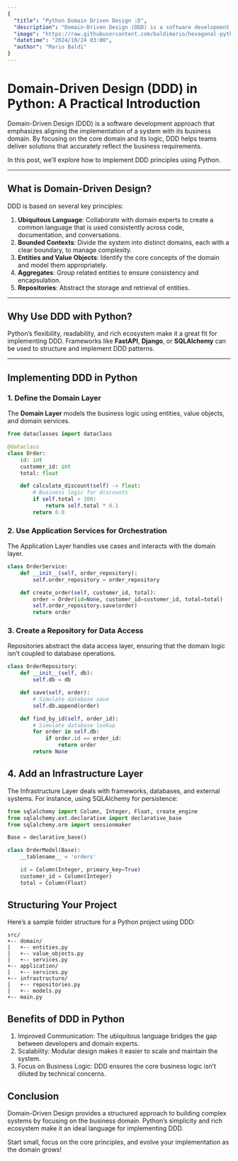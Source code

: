```yaml
---
{
  "title": "Python Domain Driven Design :D",
  "description": "Domain-Driven Design (DDD) is a software development approach that emphasizes aligning the implementation of a system with its business domain. By focusing on the core domain and its logic, DDD helps teams deliver solutions that accurately reflect the business requirements.",
  "image": "https://raw.githubusercontent.com/baldimario/hexagonal-python/refs/heads/develop/logo.png",
  "datetime": "2024/10/24 03:00",
  "author": "Mario Baldi"
}
---
```


# Domain-Driven Design (DDD) in Python: A Practical Introduction

Domain-Driven Design (DDD) is a software development approach that emphasizes aligning the implementation of a system with its business domain. By focusing on the core domain and its logic, DDD helps teams deliver solutions that accurately reflect the business requirements.

In this post, we’ll explore how to implement DDD principles using Python.

---

## What is Domain-Driven Design?

DDD is based on several key principles:

1. **Ubiquitous Language**: Collaborate with domain experts to create a common language that is used consistently across code, documentation, and conversations.
2. **Bounded Contexts**: Divide the system into distinct domains, each with a clear boundary, to manage complexity.
3. **Entities and Value Objects**: Identify the core concepts of the domain and model them appropriately.
4. **Aggregates**: Group related entities to ensure consistency and encapsulation.
5. **Repositories**: Abstract the storage and retrieval of entities.

---

## Why Use DDD with Python?

Python’s flexibility, readability, and rich ecosystem make it a great fit for implementing DDD. Frameworks like **FastAPI**, **Django**, or **SQLAlchemy** can be used to structure and implement DDD patterns.

---

## Implementing DDD in Python  

### 1. Define the Domain Layer  

The **Domain Layer** models the business logic using entities, value objects, and domain services.  

```python
from dataclasses import dataclass

@dataclass
class Order:
    id: int
    customer_id: int
    total: float

    def calculate_discount(self) -> float:
        # Business logic for discounts
        if self.total > 100:
            return self.total * 0.1
        return 0.0
```
### 2. Use Application Services for Orchestration

The Application Layer handles use cases and interacts with the domain layer.

```python
class OrderService:
    def __init__(self, order_repository):
        self.order_repository = order_repository

    def create_order(self, customer_id, total):
        order = Order(id=None, customer_id=customer_id, total=total)
        self.order_repository.save(order)
        return order
```

### 3. Create a Repository for Data Access

Repositories abstract the data access layer, ensuring that the domain logic isn’t coupled to database operations.

```python
class OrderRepository:
    def __init__(self, db):
        self.db = db

    def save(self, order):
        # Simulate database save
        self.db.append(order)

    def find_by_id(self, order_id):
        # Simulate database lookup
        for order in self.db:
            if order.id == order_id:
                return order
        return None
```

## 4. Add an Infrastructure Layer

The Infrastructure Layer deals with frameworks, databases, and external systems. For instance, using SQLAlchemy for persistence:

```python
from sqlalchemy import Column, Integer, Float, create_engine
from sqlalchemy.ext.declarative import declarative_base
from sqlalchemy.orm import sessionmaker

Base = declarative_base()

class OrderModel(Base):
    __tablename__ = 'orders'

    id = Column(Integer, primary_key=True)
    customer_id = Column(Integer)
    total = Column(Float)
```

## Structuring Your Project

Here’s a sample folder structure for a Python project using DDD:

```
src/
+-- domain/
|   +-- entities.py
|   +-- value_objects.py
|   +-- services.py
+-- application/
|   +-- services.py
+-- infrastructure/
|   +-- repositories.py
|   +-- models.py
+-- main.py
```

## Benefits of DDD in Python

1. Improved Communication: The ubiquitous language bridges the gap between developers and domain experts.
2. Scalability: Modular design makes it easier to scale and maintain the system.
3. Focus on Business Logic: DDD ensures the core business logic isn’t diluted by technical concerns.

## Conclusion

Domain-Driven Design provides a structured approach to building complex systems by focusing on the business domain. Python’s simplicity and rich ecosystem make it an ideal language for implementing DDD.

Start small, focus on the core principles, and evolve your implementation as the domain grows!

